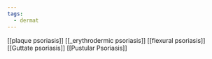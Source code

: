 ```yaml
---
tags:
  - dermat
---
```

[[plaque psoriasis]]
[[_erythrodermic psoriasis]]
[[flexural psoriasis]]
[[Guttate psoriasis]]
[[Pustular Psoriasis]] 

